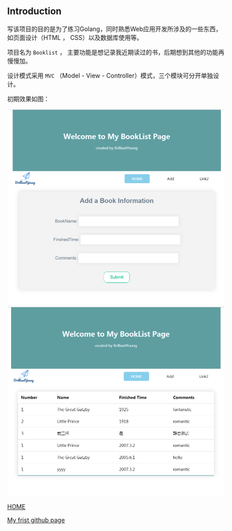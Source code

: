 ## Introduction

写该项目的目的是为了练习Golang，同时熟悉Web应用开发所涉及的一些东西，如页面设计（HTML ， CSS）以及数据库使用等。

项目名为 `Booklist` ， 主要功能是想记录我近期读过的书，后期想到其他的功能再慢慢加。

设计模式采用 `MVC` （Model - View - Controller）模式，三个模块可分开单独设计。

初期效果如图：

<img src="img\addview.PNG" alt="addview" style="zoom:67%;" />

<img src="img\view1.PNG" alt="view1" style="zoom:67%;" />

[HOME](https://zzy2005137.github.io)

[My frist github page](https://zzy2005137.github.io/Booklist/View.html)
